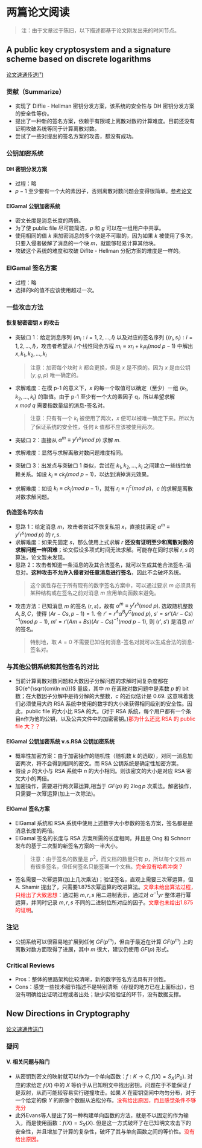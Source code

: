 # 两篇论文阅读
> 注：由于文章过于陈旧，以下描述都基于论文刚发出来的时间节点。
## A public key cryptosystem and a signature scheme based on discrete logarithms
[论文速通传送门](https://www.cnblogs.com/pam-sh/p/14933371.html)
### 贡献（Summarize）
- 实现了 Diffie - Hellman 密钥分发方案，该系统的安全性与 DH 密钥分发方案的安全性等价。
- 提出了一种新的签名方案，依赖于有限域上离散对数的计算难度。目前还没有证明攻破系统等同于计算离散对数。
- 尝试了一些对提出的签名方案的攻击，都没有成功。

### 公钥加密系统
#### DH 密钥分发方案
- 过程：略
- $p-1$ 至少要有一个大的素因子，否则离散对数问题会变得很简单。[参考论文](https://ee.stanford.edu/~hellman/publications/28.pdf)

#### ElGamal 公钥加密系统
- 密文长度是消息长度的两倍。
- 为了使 public file 尽可能简洁，$p$ 和 $g$ 可以在一组用户中共享。
- 使用相同的值 $k$ 来加密消息的多个块是不可取的，因为如果 $k$ 被使用了多次，只要入侵者破解了消息的一个块 $m$，就能够轻易计算其他块。
- 攻破这个系统的难度和攻破 Diflte - Hellman 分配方案的难度是一样的。

### ElGamal 签名方案
- 过程：略
- 选择的k的值不应该使用超过一次。
 
### 一些攻击方法
#### 恢复秘密密钥 $x$ 的攻击
- 突破口 1：给定消息序列 $\{m_i:i=1,2,...,l\}$ 以及对应的签名序列 $\{(r_i,s_i):i=1,2,...,l\}$，攻击者希望从 $l$ 个线性同余方程 $m_i\equiv xr_i+k_is_i(mod\ p-1)$ 中解出 $x,k_1,k_2,...,k_l$ 
  > 注意：加密每个块时 $k$ 都会更换，但是 $x$ 是不换的。因为 $x$ 是由公钥 $(y,g,p)$ 唯一确定的。
- 求解难度：在模 p-1 的意义下，$x$ 的每一个取值可以确定（至少）一组 $\{k_1,k_2,...,k_l\}$ 的取值。由于 p-1 至少有一个大的素因子 q，所以希望求解 $x\ mod\ q$ 需要指数量级的消息-签名对。
  > 注意：只有有一个 $k_i$ 被使用了两次，$x$ 便可以被唯一确定下来。所以为了保证系统的安全性，任何 $k$ 值都不应该被使用两次。

- 突破口 2：直接从 $\alpha^m\equiv y^rr^s(mod\ p)$ 求解 $m$.
- 求解难度：显然与求解离散对数问题难度相同。
- 突破口 3：出发点与突破口 1 类似，尝试在 $k_1,k_2,...,k_l$ 之间建立一些线性依赖关系。如设 $k_i\equiv ck_j(mod\ p-1)$，以达到消掉消元效果。
- 求解难度：如设 $k_i\equiv ck_j(mod\ p-1)$，就有 $r_i\equiv r_j^c(mod\ p)$，$c$ 的求解是离散对数求解问题。
#### 伪造签名的攻击
- 思路 1：给定消息 $m$，攻击者尝试不恢复私钥 $x$，直接找满足 $\alpha^m\equiv y^rr^s(mod\ p)$ 的 $r,s$.
- 求解难度：如果先固定 $s$，那么使用上式求解 $r$ **还没有证明至少和离散对数的求解问题一样困难**；论文假设多项式时间无法求解。可能存在同时求解 $r,s$ 的算法，论文暂未发现。
- 思路 2：攻击者知道一条消息的及其合法签名，就可以生成其他合法签名-消息对。**这种攻击不允许入侵者对任意消息进行签名**，因此不会破坏系统。
  > 这个属性存在于所有现有的数字签名方案中，可以通过要求 $m$ 必须具有某种结构或在签名之前对消息 $m$ 应用单向函数来避免。
- 攻击方法：已知消息 $m$ 的签名 $(r,s)$，故有 $\alpha^m\equiv y^rr^s(mod\ p)$. 选取随机整数 $A,B,C$，使得 $(Ar-Cs,p-1)=1$. 令 $r'=r^A\alpha^By^C(mod\ p)$, $s'=sr'(Ar-Cs)^{-1}(mod\ p-1)$, $m'=r'(Am+Bs)(Ar-Cs)^{-1}(mod\ p-1)$, 则 $(r',s')$ 是消息 $m'$ 的签名。
  > 特别地，取 $A=0$ 不需要已知任何消息-签名对就可以生成合法的消息-签名对。
### 与其他公钥系统和其他签名的对比
- 当前计算离散对数问题和大数因子分解问题的求解时间复杂度都在 $O(e^{\sqrt{cm\ln m}})$ 量级，其中 $m$ 在离散对数问题中是素数 $p$ 的 bit 数；在大数因子分解中是待分解的大整数，$c$ 的近似估计是 0.69. 这意味着我们必须使用大约 RSA 系统中使用的数字的大小来获得相同级别的安全性。因此，public file 的大小比 RSA 的大。(对于 RSA 系统，每个用户都有一个条目n作为他的公钥，以及公共文件中的加密密钥。)<font color=red>那为什么还比 RSA 的 public file 大？？</font>
#### ElGamal 公钥加密系统 v.s.RSA 公钥加密系统
- 概率性加密方案：由于加密操作的随机性（随机数 $k$ 的选取），对同一消息加密两次，将不会得到相同的密文。而 RSA 公钥系统是确定性加密方案。
- 假设 $p$ 的大小与 RSA 系统中 $n$ 的大小相同。则该密文的大小是对应 RSA 密文大小的两倍。
- 加密操作，需要进行两次幂运算,相当于 $GF(p)$ 的 $2\log p$ 次乘法。解密操作，只需要一次幂运算(加上一次除法)。

#### ElGamal 签名方案
- ElGamal 系统和 RSA 系统中使用上述数字大小参数的签名方案，签名都是是消息长度的两倍。
- ElGamal 签名的长度与 RSA 方案所需的长度相同，并且是 Ong 和 Schnorr 发布的基于二次型的新签名方案的一半大小。
  > 注意：由于签名的数量是 $p^2$，而文档的数量只有 $p$，所以每个文档 $m$ 有很多签名，但任何签名只能签署一个文档。<font color=red>完全没有哈希冲突？</font>
- 签名需要一次幂运算(加上几次乘法)；验证签名，直观上需要三次幂运算，但 A. Shamir 提出了，只需要1.875次幂运算的改进算法。<font color=red>文章未给出算法过程，只给出了大致思想</font>：通过把 $m,r,s$ 用二进制表示，通过对 $\alpha^{-1}yr$ 整体进行幂运算，并同时记录 $m,r,s$ 不同的二进制位所对应的因子。<font color=red>文章也未给出1.875的证明</font>。

### 注记
- 公钥系统可以很容易地扩展到任何 $GF(p^m)$，但由于最近在计算 $GF(p^m)$ 上的离散对数方面取得了进展，其中 $m$ 很大，建议仍使用 $GF(p)$ 形式。

### Critical Reviews
- Pros：整体的思路架构比较清晰，新的数字签名方法具有开创性。
- Cons：感觉一些技术细节描述不是特别清晰（存疑的地方已在上面标出），也没有明确给出证明过程或者出处；缺少实验验证的环节，没有数据支撑。

## New Directions in Cryptography
[论文速通传送门](https://blog.csdn.net/sinat_36945592/article/details/118711264)
### 疑问
#### V. 相关问题与陷门
- 从密钥到密文的映射就可以作为一个单向函数：$f:K\to C, f(X)=S_X(P_0)$. 对应的求给定 $f(X)$ 中的 $X$ 等价于从已知明文中找出密钥。问题在于不能保证 $f$ 是双射，从而可能较容易实行碰撞攻击。如果 $X$ 在密钥空间中均匀分布，对于一个给定的像 $Y$ 的原像个数服从泊松分布。<font color=red>没有给出原因，而且感觉条件不够充分</font>
- 此外Evans等人提出了另一种构建单向函数的方法，就是不以固定的作为输入，而是使用函数：$f(X)=S_X(X)$. 但是这一方式破坏了在已知明文攻击下的安全性，并且增加了计算的复杂性，破坏了其与单向函数之间的等价性。<font color=red>没有给出原因。</font>

